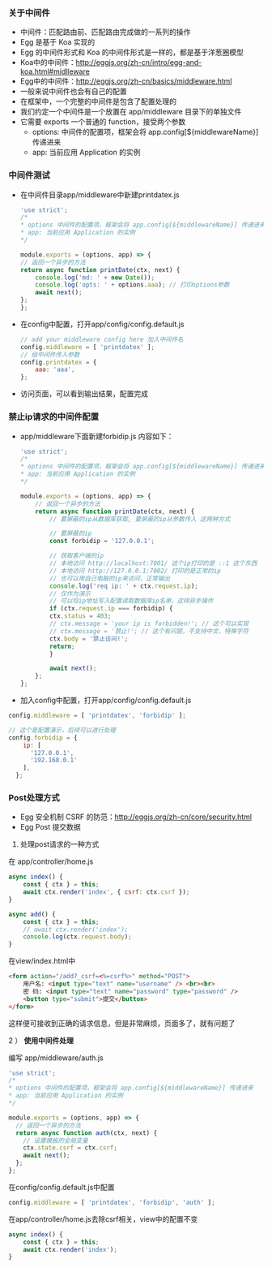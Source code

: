 ### 关于中间件

- 中间件：匹配路由前、匹配路由完成做的一系列的操作
- Egg 是基于 Koa 实现的
- Egg 的中间件形式和 Koa 的中间件形式是一样的，都是基于洋葱圈模型
- Koa中的中间件：http://eggjs.org/zh-cn/intro/egg-and-koa.html#midlleware
- Egg中的中间件：http://eggjs.org/zh-cn/basics/middleware.html
- 一般来说中间件也会有自己的配置
- 在框架中，一个完整的中间件是包含了配置处理的
- 我们约定一个中间件是一个放置在 app/middleware 目录下的单独文件
- 它需要 exports 一个普通的 function，接受两个参数
    * options: 中间件的配置项，框架会将 app.config[${middlewareName}] 传递进来
	* app: 当前应用 Application 的实例

### 中间件测试

- 在中间件目录app/middleware中新建printdatex.js
    ```js
    'use strict';
    /*
    * options 中间件的配置项，框架会将 app.config[${middlewareName}] 传递进来
    * app: 当前应用 Application 的实例
    */

    module.exports = (options, app) => {
    // 返回一个异步的方法
    return async function printDate(ctx, next) {
        console.log('md: ' + new Date());
        console.log('opts: ' + options.aaa); // 打印options参数
        await next();
    };
    };
    ```

- 在config中配置，打开app/config/config.default.js
    ```js
    // add your middleware config here 加入中间件名
    config.middleware = [ 'printdatex' ];
    // 给中间件传入参数
    config.printdatex = {
        aaa: 'aaa',
    };
    ```

- 访问页面，可以看到输出结果，配置完成

### 禁止ip请求的中间件配置

- app/middleware下面新建forbidip.js 内容如下：
    ```js
    'use strict';
    /*
    * options 中间件的配置项，框架会将 app.config[${middlewareName}] 传递进来
    * app: 当前应用 Application 的实例
    */

    module.exports = (options, app) => {
        // 返回一个异步的方法
        return async function printDate(ctx, next) {
            // 要屏蔽的ip从数据库获取, 要屏蔽的ip从参数传入 这两种方式

            // 要屏蔽的ip
            const forbidip = '127.0.0.1';

            // 获取客户端的ip
            // 本地访问 http://localhost:7001/ 这个ip打印的是 ::1 这个东西
            // 本地访问 http://127.0.0.1:7002/ 打印的是正常的ip
            // 也可以用自己电脑的ip来访问，正常输出
            console.log('req ip: ' + ctx.request.ip);
            // 仅作为演示
            // 可以将ip地址写入配置读取数据库ip名单，这样异步操作
            if (ctx.request.ip === forbidip) {
            ctx.status = 403;
            // ctx.message = 'your ip is forbidden!'; // 这个可以实现
            // ctx.message = '禁止!'; // 这个有问题，不支持中文，特殊字符
            ctx.body = '禁止访问!';
            return;
            }

            await next();
        };
    };
    ```

- 加入config中配置，打开app/config/config.default.js

```js
config.middleware = [ 'printdatex', 'forbidip' ];

// 这个是配置演示，后续可以进行处理
config.forbidip = {
    ip: [
      '127.0.0.1',
      '192.168.0.1'
    ],
  };
```

### Post处理方式

- Egg 安全机制 CSRF 的防范：http://eggjs.org/zh-cn/core/security.html
- Egg Post 提交数据

1) 处理post请求的一种方式

在 app/controller/home.js
```js
async index() {
    const { ctx } = this;
    await ctx.render('index', { csrf: ctx.csrf });
}

async add() {
    const { ctx } = this;
    // await ctx.render('index');
    console.log(ctx.request.body);
}
```

在view/index.html中
```html
<form action="/add?_csrf=<%=csrf%>" method="POST">
    用户名: <input type="text" name="username" /> <br><br>
    密 码: <input type="text" name="password" type="password" />
    <button type="submit">提交</button>
</form>
```

这样便可接收到正确的请求信息，但是非常麻烦，页面多了，就有问题了

2 ） **使用中间件处理**

编写 app/middleware/auth.js

```js
'use strict';
/*
* options 中间件的配置项，框架会将 app.config[${middlewareName}] 传递进来
* app: 当前应用 Application 的实例
*/

module.exports = (options, app) => {
  // 返回一个异步的方法
  return async function auth(ctx, next) {
    // 设置模板的全局变量
    ctx.state.csrf = ctx.csrf;
    await next();
  };
};
```

在config/config.default.js中配置

```js
config.middleware = [ 'printdatex', 'forbidip', 'auth' ];
```

在app/controller/home.js去除csrf相关，view中的配置不变

```js
async index() {
    const { ctx } = this;
    await ctx.render('index');
}
```

